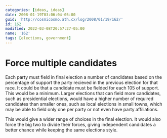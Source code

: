 ```yaml
---
categories: [ideas, ideas]
date: 2008-01-19T03:06:04-05:00
guid: 'http://cosmicosmo.ath.cx/log/2008/01/19/162/'
id: 162
modified: 2022-03-08T20:57:27-05:00
name: '162'
tags: [elections, government]
---
```


Force multiple candidates
=========================

Each party must field in final election a number of candidates based on the percentage of support the party recieved in the previous election for that race.  It could be that a candidate must be fielded for each 105 of support.  This would be a minimum.  Larger elections that can field more candidates, such as presidential elections, would have a higher number of required candidates than smaller ones, such as local elections in small towns, which may be able to field only one per party or not even have party affiliations.

This would give a wider range of choices in the final election.  It would also force the big two to divide their forces, giving independent candidates a better chance while keeping the same elections style.
